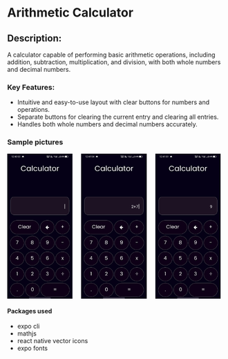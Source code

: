 # Arithmetic Calculator
## Description:
A calculator capable of performing basic arithmetic operations, including addition, subtraction, multiplication, and division, with both whole numbers and decimal numbers.

### Key Features:

- Intuitive and easy-to-use layout with clear buttons for numbers and operations.
- Separate buttons for clearing the current entry and clearing all entries.
- Handles both whole numbers and decimal numbers accurately.

### Sample pictures

<div style="display: flex; justify-content: space-between;">
  <img src="assets/images/demoImages/preview1.jpg" alt="Screenshot 1" width="30%" style="margin-right: 10px;">
  <img src="assets/images/demoImages/preview2.jpg" alt="Screenshot 1" width="30%" style="margin-right: 10px;">
  <img src="assets/images/demoImages/preview3.jpg" alt="Screenshot 1" width="30%" style="margin-right: 10px;">
</div>

#### Packages used
- expo cli
- mathjs
- react native vector icons
- expo fonts